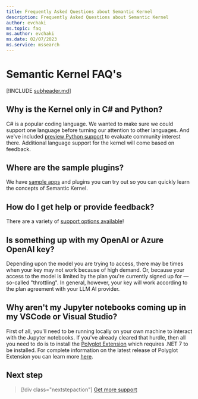 ```yaml
---
title: Frequently Asked Questions about Semantic Kernel
description: Frequently Asked Questions about Semantic Kernel
author: evchaki
ms.topic: faq
ms.author: evchaki
ms.date: 02/07/2023
ms.service: mssearch
---
```

# Semantic Kernel FAQ's


[!INCLUDE [subheader.md](../includes/pat_large.md)]

## Why is the Kernel only in C# and Python?
C# is a popular coding language.  We wanted to make sure we could support one language before turning our attention to other languages. And we've included [preview Python support](https://aka.ms/sk/python) to evaluate community interest there. Additional language support for the kernel will come based on feedback.

## Where are the sample plugins?
We have [sample apps](/semantic-kernel/samples) and plugins you can try out so you can quickly learn the concepts of Semantic Kernel.

## How do I get help or provide feedback?

There are a variety of [support options available](/semantic-kernel/support)!

## Is something up with my OpenAI or Azure OpenAI key?

Depending upon the model you are trying to access, there may be times when your key may not work because of high demand. Or, because your access to the model is limited by the plan you're currently signed up for — so-called "throttling". In general, however, your key will work according to the plan agreement with your LLM AI provider. 

## Why aren't my Jupyter notebooks coming up in my VSCode or Visual Studio?

First of all, you'll need to be running locally on your own machine to interact with the Jupyter notebooks. If you've already cleared that hurdle, then all you need to do is to install the [Polyglot Extension](https://marketplace.visualstudio.com/items?itemName=ms-dotnettools.dotnet-interactive-vscode) which requires .NET 7 to be installed. For complete information on the latest release of Polyglot Extension you can learn more [here](https://devblogs.microsoft.com/dotnet/polyglot-notebooks-december-2022-release/).

## Next step

> [!div class="nextstepaction"]
> [Get more support](/semantic-kernel/support)
